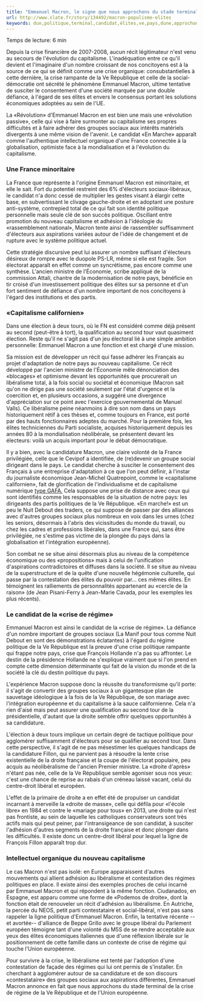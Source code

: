 ```yaml
---
title: "Emmanuel Macron, le signe que nous approchons du stade terminal de la crise de régime"
url: http://www.slate.fr/story/134492/macron-populisme-elites
keywords: dun,politique,terminal,candidat,élites,ve,pays,dune,approchons,capitalisme,crise,signe,stade,régime,emmanuel,macron
---
```

Temps de lecture: 6 min

Depuis la crise financière de 2007-2008, aucun récit légitimateur n'est venu au secours de l'évolution du capitalisme. L'inadéquation entre ce qu'il devient et l'imaginaire d'un nombre croissant de nos concitoyens est à la source de ce qui se définit comme une crise organique: consubstantielles à cette dernière, la crise rampante de la Ve République et celle de la social-démocratie ont sécrété le phénomène Emmanuel Macron, ultime tentative de susciter le consentement d'une société marquée par une double défiance, à l'égard de ses élites et envers le consensus portant les solutions économiques adoptées au sein de l'UE.

La «Révolution» d'Emmanuel Macron en est bien une mais une «révolution passive», celle qui vise à faire surmonter au capitalisme ses propres difficultés et à faire adhérer des groupes sociaux aux intérêts matériels divergents à une même vision de l'avenir. Le candidat «En Marche» apparaît comme l'authentique intellectuel organique d'une France connectée à la globalisation, optimiste face à la mondialisation et à l'évolution du capitalisme.

### Une France minoritaire

La France que représente à l'origine Emmanuel Macron est minoritaire, et elle le sait. Fort du potentiel restreint des 6% d'électeurs sociaux-libéraux, le candidat n'a donc cessé de multiplier les gestes visant à élargir cette base, en subvertissant le clivage gauche-droite et en adoptant une posture anti-système, contrepied total de ce qui fait son identité politique personnelle mais seule clé de son succès politique. Oscillant entre promotion du nouveau capitalisme et adhésion à l'idéologie du «rassemblement national», Macron tente ainsi de rassembler suffisamment d'électeurs aux aspirations variées autour de l'idée de changement et de rupture avec le système politique actuel.

Cette stratégie discursive peut lui assurer un nombre suffisant d'électeurs désireux de rompre avec le duopole PS-LR, même si elle est fragile. Son électorat apparaît en effet comme un syncrétisme, pas encore comme une synthèse. L'ancien ministre de l'Économie, scribe appliqué de la commission Attali, chantre de la modernisation de notre pays, bénéficie en tir croisé d'un investissement politique des élites sur sa personne et d'un fort sentiment de défiance d'un nombre important de nos concitoyens à l'égard des institutions et des partis.

### «Capitalisme californien»

Dans une élection à deux tours, où le FN est considéré comme déjà présent au second (peut-être à tort), la qualification au second tour vaut quasiment élection. Reste qu'il ne s'agit pas d'un jeu électoral lié à une simple ambition personnelle: Emmanuel Macron a une fonction et est chargé d'une mission.

Sa mission est de développer un récit qui fasse adhérer les Français au projet d'adaptation de notre pays au nouveau capitalisme. Ce récit développé par l'ancien ministre de l'Économie mêle dénonciation des «blocages» et optimisme devant les opportunités que procurerait un libéralisme total, à la fois social ou sociétal et économique (Macron sait qu'on ne dirige pas une société seulement par l'état d'urgence et la coercition et, en plusieurs occasions, a suggéré une divergence d'appréciation sur ce point avec l'exercice gouvernemental de Manuel Valls). Ce libéralisme peine néanmoins à dire son nom dans un pays historiquement rétif à ces thèses et, comme toujours en France, est porté par des hauts fonctionnaires adeptes du marché. Pour la première fois, les élites techniciennes du Parti socialiste, acquises historiquement depuis les années 80 à la mondialisation néolibérale, se présentent devant les électeurs: voilà un acquis important pour le débat démocratique.

Il y a bien, avec la candidature Macron, une claire volonté de la France privilégiée, celle que le Cevipof a identifiée, de (re)devenir un groupe social dirigeant dans le pays. Le candidat cherche à susciter le consentement des Français à une entreprise d'adaptation à ce que l'on peut définir, à l'instar du journaliste économique Jean-Michel Quatrepoint, comme le «capitalisme californien», fait de glorification de l'individualisme et de capitalisme numérique [type GAFA.](https://fr.wikipedia.org/wiki/G%C3%A9ants_du_Web) Cela suppose une prise de distance avec ceux qui sont identifiés comme les responsables de la situation de notre pays: les dirigeants des partis politiques de la Ve République. «En marche!» est un peu le Nuit Debout des traders, ce qui suppose de passer par des alliances avec d'autres groupes sociaux plus nombreux en voix dans les urnes (chez les seniors, désormais à l'abris des vicissitudes du monde du travail, ou chez les cadres et professions libérales, dans une France qui, sans être privilégiée, ne s'estime pas victime de la plongée du pays dans la globalisation et l'intégration européenne).

Son combat ne se situe ainsi désormais plus au niveau de la compétence économique ou des «propositions» mais à celui de l'unification d'aspirations contradictoires et diffuses dans la société. Il se situe au niveau de la superstructure et de la quête d'une nouvelle hégémonie culturelle, qui passe par la contestation des élites du pouvoir par... ces mêmes élites. En témoignent les ralliements de personnalités appartenant au «cercle de la raison» (de Jean Pisani-Ferry à Jean-Marie Cavada, pour les exemples les plus récents).

### Le candidat de la «crise de régime»

Emmanuel Macron est ainsi le candidat de la «crise de régime». La défiance d'un nombre important de groupes sociaux (La Manif pour tous comme Nuit Debout en sont des démonstrations éclatantes) à l'égard du régime politique de la Ve République est la preuve d'une crise politique rampante qui frappe notre pays, crise que François Hollande n'a pas su affronter. Le destin de la présidence Hollande ne s'explique vraiment que si l'on prend en compte cette dimension déterminante qui fait de la vision du monde et de la société la clé du destin politique du pays.

L'expérience Macron suppose donc la réussite du transformisme qu'il porte: il s'agit de convertir des groupes sociaux à un gigantesque plan de sauvetage idéologique à la fois de la Ve République, de son mariage avec l'intégration européenne et du capitalisme à la sauce californienne. Cela n'a rien d'aisé mais peut assurer une qualification au second tour de la présidentielle, d'autant que la droite semble offrir quelques opportunités à sa candidature.

L'élection à deux tours implique un certain degré de tactique politique pour agglomérer suffisamment d'électeurs pour se qualifier au second tour. Dans cette perspective, il s'agit de ne pas mésestimer les quelques handicaps de la candidature Fillon, qui ne parvient pas à résoudre la lente crise existentielle de la droite française et la coupe de l'électorat populaire, peu acquis au néolibéralisme de l'ancien Premier ministre. La «droite d'après» n'étant pas née, celle de la Ve République semble agoniser sous nos yeux: c'est une chance de reprise au rabais d'un créneau laissé vacant, celui du centre-droit libéral et européen.

L'effet de la primaire de droite a en effet été de propulser un candidat incarnant à merveille la «droite de masse», celle qui défila pour «l'école libre» en 1984 et contre le «mariage pour tous» en 2013, une droite qui n'est pas frontiste, au sein de laquelle les catholiques conservateurs sont très actifs mais qui peut peiner, par l'intransigeance de son candidat, à susciter l'adhésion d'autres segments de la droite française et donc plonger dans les difficultés. Il existe donc un centre-droit libéral pour lequel la ligne de François Fillon apparaît trop dur.

### Intellectuel organique du nouveau capitalisme

Le cas Macron n'est pas isolé: en Europe apparaissent d\'autres mouvements qui allient adhésion au libéralisme et contestation des régimes politiques en place. Il existe ainsi des exemples proches de celui incarné par Emmanuel Macron et qui répondent à la même fonction. Ciudanados, en Espagne, est apparu comme une forme de «Podemos de droite», dont la fonction était de renouveler un récit d'adhésion au libéralisme. En Autriche, la percée du NEOS, petit parti contestataire et social-libéral, n'est pas sans rappeler la ligne politique d'Emmanuel Macron. Enfin, la tentative récente --et avortée-- d'alliance de Beppe Grillo avec le groupe libéral du Parlement européen témoigne tant d'une volonté du M5S de se rendre acceptable aux yeux des élites économiques italiennes que d'une réflexion libérale sur le positionnement de cette famille dans un contexte de crise de régime qui touche l'Union européenne.

Pour survivre à la crise, le libéralisme est tenté par l'adoption d'une contestation de façade des régimes qui lui ont permis de s'installer. En cherchant à agglomérer autour de sa candidature et de son discours «contestataire» des groupes sociaux aux aspirations différentes, Emmanuel Macron annonce en fait que nous approchons du stade terminal de la crise de régime de la Ve République et de l'Union européenne.
